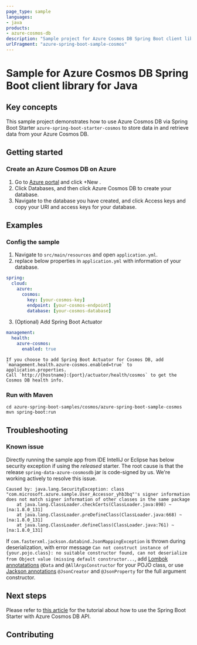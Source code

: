 ```yaml
---
page_type: sample
languages:
- java
products:
- azure-cosmos-db
description: "Sample project for Azure Cosmos DB Spring Boot client library"
urlFragment: "azure-spring-boot-sample-cosmos"
---
```


# Sample for Azure Cosmos DB Spring Boot client library for Java

## Key concepts
This sample project demonstrates how to use Azure Cosmos DB via Spring Boot Starter `azure-spring-boot-starter-cosmos` to store data in and retrieve data from your Azure Cosmos DB.

## Getting started



### Create an Azure Cosmos DB on Azure

1. Go to [Azure portal](https://portal.azure.com/) and click +New .
2. Click Databases, and then click Azure Cosmos DB to create your database. 
3. Navigate to the database you have created, and click Access keys and copy your URI and access keys for your database.
                                                                                                                                  
## Examples

### Config the sample

1. Navigate to `src/main/resources` and open `application.yml`.
2. replace below properties in `application.yml` with information of your database.

```yaml
spring:
  cloud:
    azure:
      cosmos:
        key: [your-cosmos-key]
        endpoint: [your-cosmos-endpoint]
        database: [your-cosmos-database]
```

3. (Optional) Add Spring Boot Actuator

```yaml
management:
  health:
    azure-cosmos:
      enabled: true
```   

    If you choose to add Spring Boot Actuator for Cosmos DB, add `management.health.azure-cosmos.enabled=true` to application.properties.
    Call `http://{hostname}:{port}/actuator/health/cosmos` to get the Cosmos DB health info. 

### Run with Maven
```
cd azure-spring-boot-samples/cosmos/azure-spring-boot-sample-cosmos
mvn spring-boot:run
```

## Troubleshooting
### Known issue

Directly running the sample app from IDE IntelliJ or Eclipse has below security exception if using the *released* starter. The root cause is that the release `spring-data-azure-cosmosdb` jar is code-signed by us. We're working actively to resolve this issue. 

```
Caused by: java.lang.SecurityException: class "com.microsoft.azure.sample.User_Accessor_yhb3bq"'s signer information does not match signer information of other classes in the same package
	at java.lang.ClassLoader.checkCerts(ClassLoader.java:898) ~[na:1.8.0_131]
	at java.lang.ClassLoader.preDefineClass(ClassLoader.java:668) ~[na:1.8.0_131]
	at java.lang.ClassLoader.defineClass(ClassLoader.java:761) ~[na:1.8.0_131]
```

If `com.fasterxml.jackson.databind.JsonMappingException` is thrown during deserialization, with error message `Can not construct instance of {your.pojo.class}: no suitable constructor found, can not deserialize from Object value (missing default constructor...`, add [Lombok annotatations](https://projectlombok.org/features/all) `@Data` and `@AllArgsConstructor` for your POJO class, or use [Jackson annotations](https://github.com/FasterXML/jackson-annotations#using-constructors-or-factory-methods) `@JsonCreator` and `@JsonProperty` for the full argument constructor.

## Next steps

Please refer to [this article](https://docs.microsoft.com/java/azure/spring-framework/configure-spring-boot-starter-java-app-with-cosmos-db) for the tutorial about how to use the Spring Boot Starter with Azure Cosmos DB API.

## Contributing

<!-- LINKS -->

